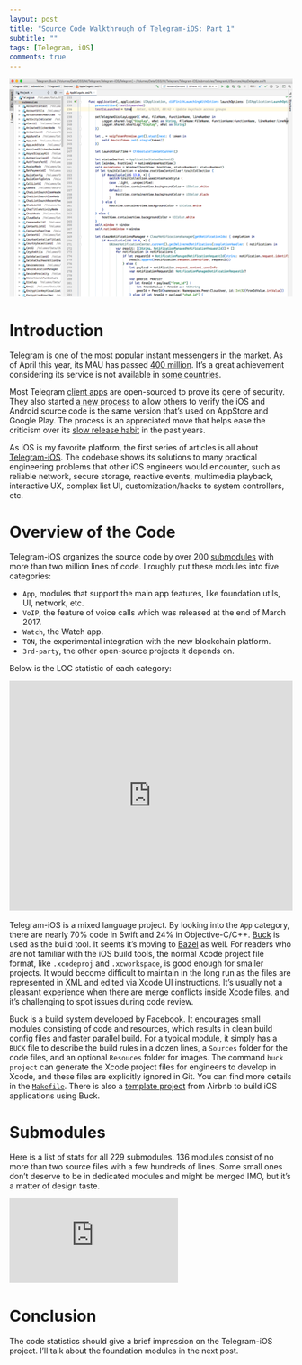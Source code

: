 ```yaml
---
layout: post
title: "Source Code Walkthrough of Telegram-iOS: Part 1"
subtitle: ""
tags: [Telegram, iOS]
comments: true
---
```


![Cover](/assets/tg-ios/part-1-cover.png)

# Introduction

Telegram is one of the most popular instant messengers in the market. As of April this year, its MAU has passed [400 million](https://telegram.org/blog/400-million). It’s a great achievement considering its service is not available in [some countries](https://en.wikipedia.org/wiki/Telegram_(software)#Censorship).

Most Telegram [client apps](https://telegram.org/apps) are open-sourced to prove its gene of security. They also started [a new process](https://core.telegram.org/reproducible-builds) to allow others to verify the iOS and Android source code is the same version that’s used on AppStore and Google Play. The process is an appreciated move that helps ease the criticism over its [slow release habit](https://news.ycombinator.com/item?id=18837699) in the past years.

As iOS is my favorite platform, the first series of articles is all about [Telegram-iOS](https://github.com/TelegramMessenger/Telegram-iOS). The codebase shows its solutions to many practical engineering problems that other iOS engineers would encounter, such as reliable network, secure storage, reactive events, multimedia playback, interactive UX, complex list UI, customization/hacks to system controllers, etc.

# Overview of the Code

Telegram-iOS organizes the source code by over 200 [submodules](https://github.com/TelegramMessenger/Telegram-iOS/tree/master/submodules) with more than two million lines of code. I roughly put these modules into five categories:

- `App`, modules that support the main app features, like foundation utils, UI, network, etc.
- `VoIP`, the feature of voice calls which was released at the end of March 2017.
- `Watch`, the Watch app.
- `TON`, the experimental integration with the new blockchain platform.
- `3rd-party`, the other open-source projects it depends on.

Below is the LOC statistic of each category:

<iframe id="datawrapper-chart-GgwGN" src="https://datawrapper.dwcdn.net/GgwGN/2/" scrolling="no" frameborder="0" style="width: 0; min-width: 100% !important; border: none;" height="408"></iframe>
<script type="text/javascript">!function(){"use strict";window.addEventListener("message",(function(a){if(void 0!==a.data["datawrapper-height"])for(var e in a.data["datawrapper-height"]){var t=document.getElementById("datawrapper-chart-"+e)||document.querySelector("iframe[src*='"+e+"']");t&&(t.style.height=a.data["datawrapper-height"][e]+"px")}}))}();
</script>

Telegram-iOS is a mixed language project. By looking into the `App` category, there are nearly 70% code in Swift and 24% in Objective-C/C++. [Buck](https://buck.build/) is used as the build tool. It seems it’s moving to [Bazel](https://bazel.build/) as well. For readers who are not familiar with the iOS build tools, the normal Xcode project file format, like `.xcodeproj` and `.xcworkspace`, is good enough for smaller projects. It would become difficult to maintain in the long run as the files are represented in XML and edited via Xcode UI instructions. It’s usually not a pleasant experience when there are merge conflicts inside Xcode files, and it’s challenging to spot issues during code review.

Buck is a build system developed by Facebook. It encourages small modules consisting of code and resources, which results in clean build config files and faster parallel build. For a typical module, it simply has a `BUCK` file to describe the build rules in a dozen lines, a `Sources` folder for the code files, and an optional `Resouces` folder for images. The command `buck project` can generate the Xcode project files for engineers to develop in Xcode, and these files are explicitly ignored in Git. You can find more details in the [`Makefile`](https://github.com/TelegramMessenger/Telegram-iOS/blob/master/Makefile#L382). There is also a [template project](https://github.com/airbnb/BuckSample) from Airbnb to build iOS applications using Buck.

# Submodules

Here is a list of stats for all 229 submodules. 136 modules consist of no more than two source files with a few hundreds of lines. Some small ones don’t deserve to be in dedicated modules and might be merged IMO, but it’s a matter of design taste.

 <iframe class="google-docs" src="https://docs.google.com/spreadsheets/d/e/2PACX-1vQaISv-fxcPuMVE6stlH5xU91fj7rRE4jYd2gxJwwKctTWWtosm3CHqM8dHjnYq1QuZ41TduSN5sqOx/pubhtml?widget=true&amp;headers=false" frameborder="0" allowfullscreen="true" mozallowfullscreen="true" webkitallowfullscreen="true"></iframe>

# Conclusion

The code statistics should give a brief impression on the Telegram-iOS project. I’ll talk about the foundation modules in the next post.